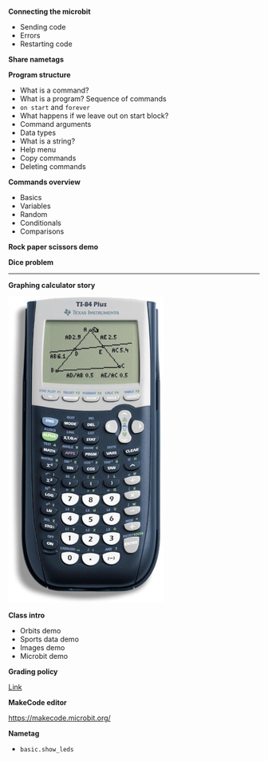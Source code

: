 **Connecting the microbit**

- Sending code
- Errors
- Restarting code

**Share nametags**

**Program structure**

- What is a command?
- What is a program? Sequence of commands
- `on start` and `forever`
- What happens if we leave out on start block?
- Command arguments
- Data types
- What is a string?
- Help menu
- Copy commands
- Deleting commands

**Commands overview**

- Basics
- Variables
- Random
- Conditionals
- Comparisons

**Rock paper scissors demo**

**Dice problem**

---

**Graphing calculator story**
  
![](nametag/calculator.jpg)

**Class intro**

- Orbits demo
- Sports data demo
- Images demo
- Microbit demo

**Grading policy**

[Link](../shared/grading.md)

**MakeCode editor**

https://makecode.microbit.org/

**Nametag**

- `basic.show_leds`
